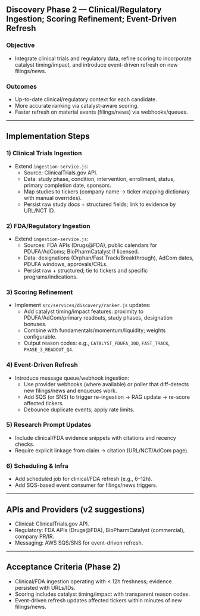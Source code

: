 ## Discovery Phase 2 — Clinical/Regulatory Ingestion; Scoring Refinement; Event-Driven Refresh

### Objective

- Integrate clinical trials and regulatory data, refine scoring to incorporate catalyst timing/impact, and introduce event-driven refresh on new filings/news.

### Outcomes

- Up-to-date clinical/regulatory context for each candidate.
- More accurate ranking via catalyst-aware scoring.
- Faster refresh on material events (filings/news) via webhooks/queues.

---

## Implementation Steps

### 1) Clinical Trials Ingestion

- Extend `ingestion-service.js`:
  - Source: ClinicalTrials.gov API.
  - Data: study phase, condition, intervention, enrollment, status, primary completion date, sponsors.
  - Map studies to tickers (company name → ticker mapping dictionary with manual overrides).
  - Persist raw study docs + structured fields; link to evidence by URL/NCT ID.

### 2) FDA/Regulatory Ingestion

- Extend `ingestion-service.js`:
  - Sources: FDA APIs (Drugs@FDA), public calendars for PDUFA/AdComs; BioPharmCatalyst if licensed.
  - Data: designations (Orphan/Fast Track/Breakthrough), AdCom dates, PDUFA windows, approvals/CRLs.
  - Persist raw + structured; tie to tickers and specific programs/indications.

### 3) Scoring Refinement

- Implement `src/services/discovery/ranker.js` updates:
  - Add catalyst timing/impact features: proximity to PDUFA/AdCom/primary readouts, study phases, designation bonuses.
  - Combine with fundamentals/momentum/liquidity; weights configurable.
  - Output reason codes: e.g., `CATALYST_PDUFA_30D`, `FAST_TRACK`, `PHASE_3_READOUT_Q4`.

### 4) Event-Driven Refresh

- Introduce message queue/webhook ingestion:
  - Use provider webhooks (where available) or poller that diff-detects new filings/news and enqueues work.
  - Add SQS (or SNS) to trigger re-ingestion → RAG update → re-score affected tickers.
  - Debounce duplicate events; apply rate limits.

### 5) Research Prompt Updates

- Include clinical/FDA evidence snippets with citations and recency checks.
- Require explicit linkage from claim → citation (URL/NCT/AdCom page).

### 6) Scheduling & Infra

- Add scheduled job for clinical/FDA refresh (e.g., 6–12h).
- Add SQS-based event consumer for filings/news triggers.

---

## APIs and Providers (v2 suggestions)

- Clinical: ClinicalTrials.gov API.
- Regulatory: FDA APIs (Drugs@FDA), BioPharmCatalyst (commercial), company PR/IR.
- Messaging: AWS SQS/SNS for event-driven refresh.

---

## Acceptance Criteria (Phase 2)

- Clinical/FDA ingestion operating with ≤ 12h freshness; evidence persisted with URLs/IDs.
- Scoring includes catalyst timing/impact with transparent reason codes.
- Event-driven refresh updates affected tickers within minutes of new filings/news.

